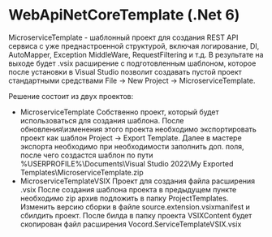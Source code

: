 # WebApiNetCoreTemplate (.Net 6)

MicroserviceTemplate - шаблонный проект для создания REST API сервиса с уже преднастроенной структурой,
включая логирование, DI, AutoMapper, Exception MiddleWare, RequestFiltering и т.д.
В результате на выходе будет .vsix расширение с подготовленным шаблоном,
которое после установки в Visual Studio позволит создавать пустой проект стандартными
средствами File -> New Project -> MicroserviceTemplate.

Решение состоит из двух проектов:
- MicroserviceTemplate
Собственно проект, который будет использоваться для создания шаблона. После обновления\изменения этого
проекта необходимо экспортировать проект как шаблон Project -> Export Template.
Далее в мастере экспорта необходимо при необходимости заполнить доп. поля, после чего создастся шаблон по пути 
%USERPROFILE%\Documents\Visual Studio 2022\My Exported Templates\MicroserviceTemplate.zip
- MicroserviceTemplateVSIX
Проект для создания файла расширения .vsix
После создания шаблона проекта в предыдущем пункте необходимо zip архив подложить в папку ProjectTemplates.
Изменить версию сборки в файле source.extension.vsixmanifest и сбилдить проект.
После билда в папку проекта VSIXContent будет скопирован файл расширения Vocord.ServiceTemplateVSIX.vsix
